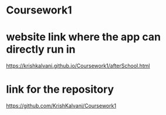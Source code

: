 # Coursework1

# website link where the app can directly run in

https://krishkalvani.github.io/Coursework1/afterSchool.html


# link for the repository
https://github.com/KrishKalvani/Coursework1